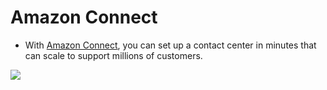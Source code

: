 # Amazon Connect
- With [Amazon Connect](https://aws.amazon.com/connect/), you can set up a contact center in minutes that can scale to support millions of customers. 

![](https://d1.awsstatic.com/AmazonConnect/Tasks/HIW-Diagram_Amazon-Connect-Innovations%402X.3628374827934ea308a411157b887a293423978b.png)